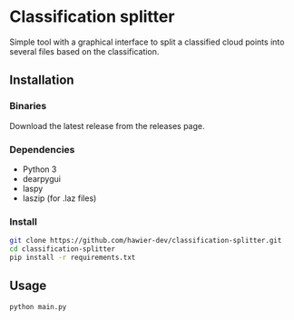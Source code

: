 # Classification splitter

Simple tool with a graphical interface to split a 
classified cloud points into several files based on
the classification.

## Installation

### Binaries

Download the latest release from the releases page.

### Dependencies

* Python 3
* dearpygui
* laspy
* laszip (for .laz files)

### Install

```bash
git clone https://github.com/hawier-dev/classification-splitter.git
cd classification-splitter
pip install -r requirements.txt
```

## Usage

```bash
python main.py
```

